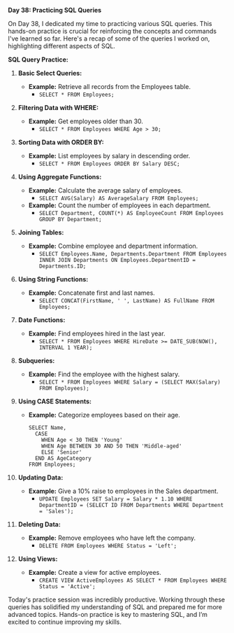 **Day 38: Practicing SQL Queries**

On Day 38, I dedicated my time to practicing various SQL queries. This hands-on practice is crucial for reinforcing the concepts and commands I've learned so far. Here's a recap of some of the queries I worked on, highlighting different aspects of SQL.

**SQL Query Practice:**

1. **Basic Select Queries:**
   - **Example:** Retrieve all records from the Employees table.
     - `SELECT * FROM Employees;`

2. **Filtering Data with WHERE:**
   - **Example:** Get employees older than 30.
     - `SELECT * FROM Employees WHERE Age > 30;`

3. **Sorting Data with ORDER BY:**
   - **Example:** List employees by salary in descending order.
     - `SELECT * FROM Employees ORDER BY Salary DESC;`

4. **Using Aggregate Functions:**
   - **Example:** Calculate the average salary of employees.
     - `SELECT AVG(Salary) AS AverageSalary FROM Employees;`
   - **Example:** Count the number of employees in each department.
     - `SELECT Department, COUNT(*) AS EmployeeCount FROM Employees GROUP BY Department;`

5. **Joining Tables:**
   - **Example:** Combine employee and department information.
     - `SELECT Employees.Name, Departments.Department FROM Employees INNER JOIN Departments ON Employees.DepartmentID = Departments.ID;`

6. **Using String Functions:**
   - **Example:** Concatenate first and last names.
     - `SELECT CONCAT(FirstName, ' ', LastName) AS FullName FROM Employees;`

7. **Date Functions:**
   - **Example:** Find employees hired in the last year.
     - `SELECT * FROM Employees WHERE HireDate >= DATE_SUB(NOW(), INTERVAL 1 YEAR);`

8. **Subqueries:**
   - **Example:** Find the employee with the highest salary.
     - `SELECT * FROM Employees WHERE Salary = (SELECT MAX(Salary) FROM Employees);`

9. **Using CASE Statements:**
   - **Example:** Categorize employees based on their age.
     ```
     SELECT Name, 
       CASE 
         WHEN Age < 30 THEN 'Young' 
         WHEN Age BETWEEN 30 AND 50 THEN 'Middle-aged' 
         ELSE 'Senior' 
       END AS AgeCategory 
     FROM Employees;
     ```

10. **Updating Data:**
    - **Example:** Give a 10% raise to employees in the Sales department.
      - `UPDATE Employees SET Salary = Salary * 1.10 WHERE DepartmentID = (SELECT ID FROM Departments WHERE Department = 'Sales');`

11. **Deleting Data:**
    - **Example:** Remove employees who have left the company.
      - `DELETE FROM Employees WHERE Status = 'Left';`

12. **Using Views:**
    - **Example:** Create a view for active employees.
      - `CREATE VIEW ActiveEmployees AS SELECT * FROM Employees WHERE Status = 'Active';`



Today's practice session was incredibly productive. Working through these queries has solidified my understanding of SQL and prepared me for more advanced topics. Hands-on practice is key to mastering SQL, and I’m excited to continue improving my skills.
